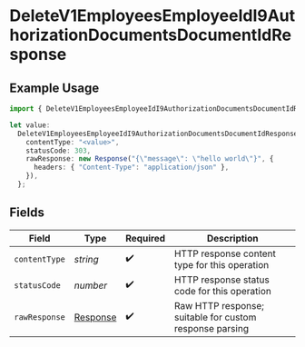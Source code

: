 # DeleteV1EmployeesEmployeeIdI9AuthorizationDocumentsDocumentIdResponse

## Example Usage

```typescript
import { DeleteV1EmployeesEmployeeIdI9AuthorizationDocumentsDocumentIdResponse } from "@gusto/embedded-api/models/operations";

let value:
  DeleteV1EmployeesEmployeeIdI9AuthorizationDocumentsDocumentIdResponse = {
    contentType: "<value>",
    statusCode: 303,
    rawResponse: new Response("{\"message\": \"hello world\"}", {
      headers: { "Content-Type": "application/json" },
    }),
  };
```

## Fields

| Field                                                                 | Type                                                                  | Required                                                              | Description                                                           |
| --------------------------------------------------------------------- | --------------------------------------------------------------------- | --------------------------------------------------------------------- | --------------------------------------------------------------------- |
| `contentType`                                                         | *string*                                                              | :heavy_check_mark:                                                    | HTTP response content type for this operation                         |
| `statusCode`                                                          | *number*                                                              | :heavy_check_mark:                                                    | HTTP response status code for this operation                          |
| `rawResponse`                                                         | [Response](https://developer.mozilla.org/en-US/docs/Web/API/Response) | :heavy_check_mark:                                                    | Raw HTTP response; suitable for custom response parsing               |